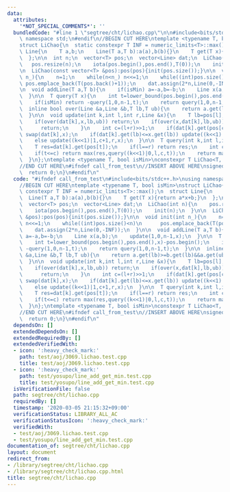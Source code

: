 ```yaml
---
data:
  attributes:
    '*NOT_SPECIAL_COMMENTS*': ''
  bundledCode: "#line 1 \"segtree/cht/lichao.cpp\"\n\n#include<bits/stdc++.h>\nusing\
    \ namespace std;\n#endif\n//BEGIN CUT HERE\ntemplate <typename T, bool isMin>\n\
    struct LiChao{\n  static constexpr T INF = numeric_limits<T>::max();\n  struct\
    \ Line{\n    T a,b;\n    Line(T a,T b):a(a),b(b){}\n    T get(T x){return a*x+b;}\n\
    \  };\n\n  int n;\n  vector<T> pos;\n  vector<Line> dat;\n  LiChao(int n){\n \
    \   pos.resize(n);\n    iota(pos.begin(),pos.end(),T(0));\n    init(n);\n  }\n\
    \n  LiChao(const vector<T> &pos):pos(pos){init(pos.size());}\n\n  void init(int\
    \ n_){\n    n=1;\n    while(n<n_) n<<=1;\n    while((int)pos.size()<n)\n     \
    \ pos.emplace_back(T(pos.back()+1));\n    dat.assign(2*n,Line(0,-INF));\n  }\n\
    \n  void addLine(T a,T b){\n    if(isMin) a=-a,b=-b;\n    Line x(a,b);\n    update(1,0,n-1,x);\n\
    \  }\n\n  T query(T x){\n    int t=lower_bound(pos.begin(),pos.end(),x)-pos.begin();\n\
    \    if(isMin) return -query(1,0,n-1,t);\n    return query(1,0,n-1,t);\n  }\n\n\
    \  inline bool over(Line &a,Line &b,T lb,T ub){\n    return a.get(lb)>=b.get(lb)&&a.get(ub)>=b.get(ub);\n\
    \  }\n\n  void update(int k,int l,int r,Line &x){\n    T lb=pos[l],ub=pos[r];\n\
    \    if(over(dat[k],x,lb,ub)) return;\n    if(over(x,dat[k],lb,ub)){\n      dat[k]=x;\n\
    \      return;\n    }\n    int c=(l+r)>>1;\n    if(dat[k].get(pos[c])<x.get(pos[c]))\
    \ swap(dat[k],x);\n    if(dat[k].get(lb)<=x.get(lb)) update((k<<1)|0,l,c,x);\n\
    \    else update((k<<1)|1,c+1,r,x);\n  }\n\n  T query(int k,int l,int r,int t){\n\
    \    T res=dat[k].get(pos[t]);\n    if(l==r) return res;\n    int c=(l+r)>>1;\n\
    \    if(t<=c) return max(res,query((k<<1)|0,l,c,t));\n    return max(res,query((k<<1)|1,c+1,r,t));\n\
    \  }\n};\ntemplate <typename T, bool isMin>\nconstexpr T LiChao<T, isMin>::INF;\n\
    //END CUT HERE\n#ifndef call_from_test\n//INSERT ABOVE HERE\nsigned main(){\n\
    \  return 0;\n}\n#endif\n"
  code: "#ifndef call_from_test\n#include<bits/stdc++.h>\nusing namespace std;\n#endif\n\
    //BEGIN CUT HERE\ntemplate <typename T, bool isMin>\nstruct LiChao{\n  static\
    \ constexpr T INF = numeric_limits<T>::max();\n  struct Line{\n    T a,b;\n  \
    \  Line(T a,T b):a(a),b(b){}\n    T get(T x){return a*x+b;}\n  };\n\n  int n;\n\
    \  vector<T> pos;\n  vector<Line> dat;\n  LiChao(int n){\n    pos.resize(n);\n\
    \    iota(pos.begin(),pos.end(),T(0));\n    init(n);\n  }\n\n  LiChao(const vector<T>\
    \ &pos):pos(pos){init(pos.size());}\n\n  void init(int n_){\n    n=1;\n    while(n<n_)\
    \ n<<=1;\n    while((int)pos.size()<n)\n      pos.emplace_back(T(pos.back()+1));\n\
    \    dat.assign(2*n,Line(0,-INF));\n  }\n\n  void addLine(T a,T b){\n    if(isMin)\
    \ a=-a,b=-b;\n    Line x(a,b);\n    update(1,0,n-1,x);\n  }\n\n  T query(T x){\n\
    \    int t=lower_bound(pos.begin(),pos.end(),x)-pos.begin();\n    if(isMin) return\
    \ -query(1,0,n-1,t);\n    return query(1,0,n-1,t);\n  }\n\n  inline bool over(Line\
    \ &a,Line &b,T lb,T ub){\n    return a.get(lb)>=b.get(lb)&&a.get(ub)>=b.get(ub);\n\
    \  }\n\n  void update(int k,int l,int r,Line &x){\n    T lb=pos[l],ub=pos[r];\n\
    \    if(over(dat[k],x,lb,ub)) return;\n    if(over(x,dat[k],lb,ub)){\n      dat[k]=x;\n\
    \      return;\n    }\n    int c=(l+r)>>1;\n    if(dat[k].get(pos[c])<x.get(pos[c]))\
    \ swap(dat[k],x);\n    if(dat[k].get(lb)<=x.get(lb)) update((k<<1)|0,l,c,x);\n\
    \    else update((k<<1)|1,c+1,r,x);\n  }\n\n  T query(int k,int l,int r,int t){\n\
    \    T res=dat[k].get(pos[t]);\n    if(l==r) return res;\n    int c=(l+r)>>1;\n\
    \    if(t<=c) return max(res,query((k<<1)|0,l,c,t));\n    return max(res,query((k<<1)|1,c+1,r,t));\n\
    \  }\n};\ntemplate <typename T, bool isMin>\nconstexpr T LiChao<T, isMin>::INF;\n\
    //END CUT HERE\n#ifndef call_from_test\n//INSERT ABOVE HERE\nsigned main(){\n\
    \  return 0;\n}\n#endif\n"
  dependsOn: []
  extendedDependsOn: []
  extendedRequiredBy: []
  extendedVerifiedWith:
  - icon: ':heavy_check_mark:'
    path: test/aoj/3069.lichao.test.cpp
    title: test/aoj/3069.lichao.test.cpp
  - icon: ':heavy_check_mark:'
    path: test/yosupo/line_add_get_min.test.cpp
    title: test/yosupo/line_add_get_min.test.cpp
  isVerificationFile: false
  path: segtree/cht/lichao.cpp
  requiredBy: []
  timestamp: '2020-03-05 21:15:32+09:00'
  verificationStatus: LIBRARY_ALL_AC
  verificationStatusIcon: ':heavy_check_mark:'
  verifiedWith:
  - test/aoj/3069.lichao.test.cpp
  - test/yosupo/line_add_get_min.test.cpp
documentation_of: segtree/cht/lichao.cpp
layout: document
redirect_from:
- /library/segtree/cht/lichao.cpp
- /library/segtree/cht/lichao.cpp.html
title: segtree/cht/lichao.cpp
---
```

